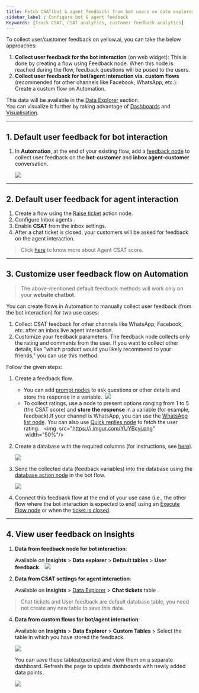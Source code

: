 ```yaml
---
title: Fetch CSAT(bot & agent feedback) from bot users on data explorer 
sidebar_label : Configure bot & agent feedback
Keywords: [Track CSAT, CSAT analytics, customer feedback analytics]
---
```


To collect user/customer feedback on yellow.ai, you can take the below approaches: 
1. **Collect user feedback for the bot interaction** (on web widget): This is done by creating a flow using Feedback node. When this node is reached during the flow, feedback questions will be posed to the users. 
2. **Collect user feedback for bot/agent interaction via. custom flows** (recommended for other channels like Facebook, WhatsApp, etc.): Create a custom flow on Automation. 

This data will be available in the [Data Explorer](https://docs.yellow.ai/docs/platform_concepts/growth/dataexplorer/intro) section.     
You can visualize it further by taking advantage of [Dashboards](https://docs.yellow.ai/docs/platform_concepts/growth/Dashboards/dashboardintro) and [Visualisation](https://docs.yellow.ai/docs/platform_concepts/growth/visualisation/visualization). 


-----

## 1. Default user feedback for bot interaction

1. In **Automation**, at the end of your existing flow, add a [feedback node](https://docs.yellow.ai/docs/platform_concepts/studio/build/nodes/prompt-nodes#27-feedback) to collect user feedback on the **bot-customer** and **inbox agent-customer** conversation. 

    ![](https://i.imgur.com/SI8BwYL.png)

-------

## 2. Default user feedback for agent interaction

1. Create a flow using the [Raise ticket](https://docs.yellow.ai/docs/platform_concepts/studio/build/nodes/action-nodes-overview/raise-ticket) action node. 
2. Configure Inbox agents . 
3. Enable **CSAT** from the inbox settings. 
4. After a chat ticket is closed, your customers will be asked for feedback on the agent interaction.

> Click [here](https://docs.yellow.ai/docs/platform_concepts/inbox/inbox-settings/workflows/csat) to know more about Agent CSAT score. 

----

##  3. Customize user feedback flow on Automation

> The above-mentioned default feedback methods will work only on your **website chatbot**. 

You can create flows in Automation to manually collect user feedback (from the bot interaction) for two use cases: 
1. Collect CSAT feedback for other channels like WhatsApp, Facebook, etc. after an inbox live agent interaction.
2. Customize your feedback parameters. The feedback node collects only the rating and comments from the user. If you want to collect other details, like "which product would you likely recommend to your friends," you can use this method.

Follow the given steps: 

1. Create a feedback flow.
    - You can add [prompt nodes](https://docs.yellow.ai/docs/platform_concepts/studio/build/nodes/prompt-nodes) to ask questions or other details and store the response in a variable. 
    ![](https://i.imgur.com/uE0Esxl.png)
    - To collect ratings, use a node to present options ranging from 1 to 5 (the CSAT score) and **store the response** in a variable (for example, feedback).If your channel is WhatsApp, you can use the [WhatsApp list node](https://docs.yellow.ai/docs/platform_concepts/studio/build/nodes/prompt-nodes#22-whatsapp-list). You can also use [Quick replies node](https://docs.yellow.ai/docs/platform_concepts/studio/build/nodes/prompt-nodes#14-quick-replies) to fetch the user rating. 
     <img  src="https://i.imgur.com/YUYBcyj.png"  width="50%"/>

2. Create a database with the required columns (for instructions, see [here](https://docs.yellow.ai/docs/platform_concepts/studio/database)).
    
    ![](https://i.imgur.com/uQMNe3m.png)

3. Send the collected data (feedback variables) into the database using the [database action node](https://docs.yellow.ai/docs/platform_concepts/studio/build/nodes/action-nodes-overview/database-node) in the bot flow.

    ![](https://i.imgur.com/1GbRjx2.png)

4. Connect this feedback flow at the end of your use case (i.e., the other flow where the bot interaction is expected to end) using an [Execute Flow node](https://docs.yellow.ai/docs/platform_concepts/studio/build/nodes/action-nodes-overview/execute-flow) or when the [ticket is closed](https://docs.yellow.ai/docs/cookbooks/inbox/ticketclose-message).

-----


## 4. View user feedback on Insights 

1. **Data from feedback node for bot interaction**: 

    Available on **Insights** > **Data explorer** > **Default tables** > **User feedback**.  
    ![](https://i.imgur.com/cpnqjNR.png)

2. **Data from CSAT settings for agent interaction**: 

    Available on **Insights** > [Data Explorer](https://docs.yellow.ai/docs/platform_concepts/growth/dataexplorer/defaulttables) > **Chat tickets** table .

<!--
3. **User feedback widget for bot and agent interaction**: 

    The [User feedback](https://docs.yellow.ai/docs/platform_concepts/growth/overview#8-user-feedback) widget on Insights overview provides: 
    - **Bot feedback**: This is obtained from [feedback node](https://docs.yellow.ai/docs/platform_concepts/studio/build/nodes/prompt-nodes#27-feedback).    
    - **Agent feedback**: This is obtained from the [CSAT score](https://docs.yellow.ai/docs/platform_concepts/inbox/inbox-settings/workflows/csat) provided to the live agent. 

    <img src="https://i.imgur.com/sMmYWUz.jpg" alt="drawing" width="50%"/>   

-->

> Chat tickets and User feedback are default database table, you need not create any new table to save this data. 

4. **Data from custom flows for bot/agent interaction**: 

    Available on **Insights** > **Data Explorer** > **Custom Tables** > Select the table in which you have stored the feedback.

    ![](https://i.imgur.com/bkDSbfc.png)

   
    You can save these tables(queries) and view them on a separate dashboard. Refresh the page to update dashboards with newly added data points.

    ![](https://i.imgur.com/wluH8KC.png)

